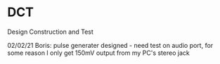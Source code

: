 # DCT
Design Construction and Test

02/02/21 Boris: pulse generater designed - need test on audio port, for some reason I only get 150mV output from my PC's stereo jack
